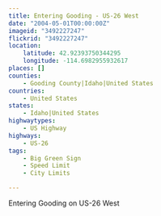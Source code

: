 ```yaml
---
title: Entering Gooding - US-26 West
date: "2004-05-01T00:00:00Z"
imageid: "3492227247"
flickrid: "3492227247"
location:
    latitude: 42.92393750344295
    longitude: -114.6982955932617
places: []
counties:
    - Gooding County|Idaho|United States
countries:
    - United States
states:
    - Idaho|United States
highwaytypes:
    - US Highway
highways:
    - US-26
tags:
    - Big Green Sign
    - Speed Limit
    - City Limits

---
```

Entering Gooding on US-26 West
